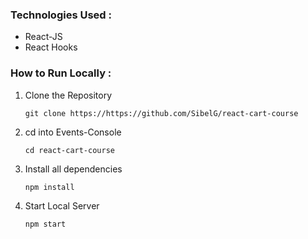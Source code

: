 
### Technologies Used :
  * React-JS
  * React Hooks

  
### How to Run Locally :

1. Clone the Repository
  
     `git clone https://https://github.com/SibelG/react-cart-course`

2. cd into Events-Console
  
      `cd react-cart-course`
      
3. Install all dependencies
      
      `npm install`
      
4. Start Local Server
      
      `npm start`
